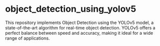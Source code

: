# object_detection_using_yolov5
This repository implements Object Detection using the YOLOv5 model, a state-of-the-art algorithm for real-time object detection. YOLOv5 offers a perfect balance between speed and accuracy, making it ideal for a wide range of applications.
